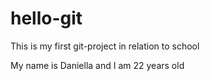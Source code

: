 # hello-git
This is my first git-project in relation to school

My name is Daniella and I am 22 years old
